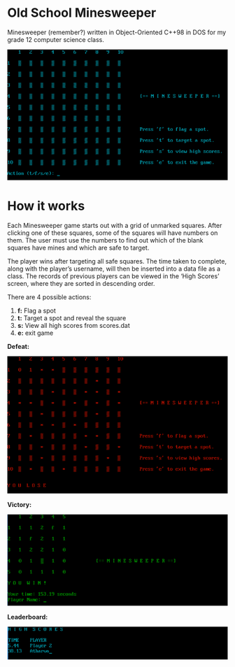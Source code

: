 # Old School Minesweeper

Minesweeper (remember?) written in Object-Oriented C++98 in DOS for my grade 12 computer science class.

![Starting screen](demo/start.png)

# How it works

Each Minesweeper game starts out with a grid of unmarked squares. After clicking one of these squares, some of the squares will have numbers on them. The user must use the numbers to find out which of the blank squares have mines and which are safe to target.  

The player wins after targeting all safe squares. The time taken to complete, along with the player’s username, will then be inserted into a data file as a class. The records of previous players can be viewed in the ‘High Scores’ screen, where they are sorted in descending order.  

There are 4 possible actions:
1.	**f:** Flag a spot
2.	**t:** Target a spot and reveal the square
3.	**s:** View all high scores from scores.dat
4.	**e:** exit game  

  
**Defeat:**

![Loss](demo/loss.png)

**Victory:**

![Win](demo/win.png)

**Leaderboard:**

![Leaderboard](demo/leaderboard.png)
